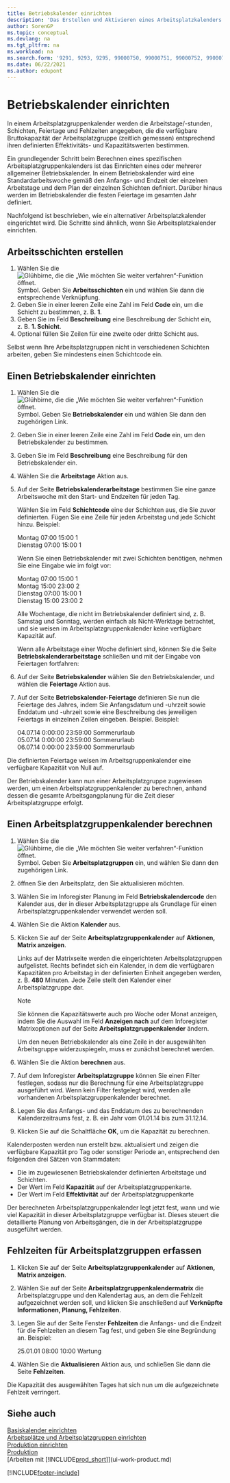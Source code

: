 ```yaml
---
title: Betriebskalender einrichten
description: 'Das Erstellen und Aktivieren eines Arbeitsplatzkalenders umfasst mehrere Aufgaben, einschließlich des Einrichtens von Betriebskalendern und des Erstellens von Arbeitsschichten.'
author: SorenGP
ms.topic: conceptual
ms.devlang: na
ms.tgt_pltfrm: na
ms.workload: na
ms.search.form: '9291, 9293, 9295, 99000750, 99000751, 99000752, 99000753, 99000759, 99000769, 99000770, 99000771, 99000772, 99000920'
ms.date: 06/22/2021
ms.author: edupont
---
```

# <a name="set-up-shop-calendars"></a><a name="set-up-shop-calendars"></a><a name="set-up-shop-calendars"></a>Betriebskalender einrichten

In einem Arbeitsplatzgruppenkalender werden die Arbeitstage/-stunden, Schichten, Feiertage und Fehlzeiten angegeben, die die verfügbare Bruttokapazität der Arbeitsplatzgruppe (zeitlich gemessen) entsprechend ihren definierten Effektivitäts- und Kapazitätswerten bestimmen.

Ein grundlegender Schritt beim Berechnen eines spezifischen Arbeitsplatzgruppenkalenders ist das Einrichten eines oder mehrerer allgemeiner Betriebskalender. In einem Betriebskalender wird eine Standardarbeitswoche gemäß den Anfangs- und Endzeit der einzelnen Arbeitstage und dem Plan der einzelnen Schichten definiert. Darüber hinaus werden im Betriebskalender die festen Feiertage im gesamten Jahr definiert.  

Nachfolgend ist beschrieben, wie ein alternativer Arbeitsplatzkalender eingerichtet wird. Die Schritte sind ähnlich, wenn Sie Arbeitsplatzkalender einrichten.  

## <a name="to-create-work-shifts"></a><a name="to-create-work-shifts"></a><a name="to-create-work-shifts"></a>Arbeitsschichten erstellen
1.  Wählen Sie die ![Glühbirne, die die „Wie möchten Sie weiter verfahren“-Funktion öffnet.](media/ui-search/search_small.png "Sagen Sie mir, was Sie tun möchten") Symbol. Geben Sie **Arbeitsschichten** ein und wählen Sie dann die entsprechende Verknüpfung.  
2.  Geben Sie in einer leeren Zeile eine Zahl im Feld **Code** ein, um die Schicht zu bestimmen, z. B. **1**.  
3.  Geben Sie im Feld **Beschreibung** eine Beschreibung der Schicht ein, z. B. **1. Schicht**.  
4.  Optional füllen Sie Zeilen für eine zweite oder dritte Schicht aus.  

Selbst wenn Ihre Arbeitsplatzgruppen nicht in verschiedenen Schichten arbeiten, geben Sie mindestens einen Schichtcode ein.  

## <a name="to-set-up-a-shop-calendar"></a><a name="to-set-up-a-shop-calendar"></a><a name="to-set-up-a-shop-calendar"></a>Einen Betriebskalender einrichten
1.  Wählen Sie die ![Glühbirne, die die „Wie möchten Sie weiter verfahren“-Funktion öffnet.](media/ui-search/search_small.png "Sagen Sie mir, was Sie tun möchten") Symbol. Geben Sie **Betriebskalender** ein und wählen Sie dann den zugehörigen Link.  
2.  Geben Sie in einer leeren Zeile eine Zahl im Feld **Code** ein, um den Betriebskalender zu bestimmen.  
3.  Geben Sie im Feld **Beschreibung** eine Beschreibung für den Betriebskalender ein.  
4.  Wählen Sie die **Arbeitstage** Aktion aus.
5.  Auf der Seite **Betriebskalenderarbeitstage** bestimmen Sie eine ganze Arbeitswoche mit den Start- und Endzeiten für jeden Tag.  

    Wählen Sie im Feld **Schichtcode** eine der Schichten aus, die Sie zuvor definierten. Fügen Sie eine Zeile für jeden Arbeitstag und jede Schicht hinzu. Beispiel:  

    Montag 07:00 15:00 1   
    Dienstag 07:00 15:00 1  

    Wenn Sie einen Betriebskalender mit zwei Schichten benötigen, nehmen Sie eine Eingabe wie im folgt vor:  

    Montag 07:00 15:00 1   
    Montag 15:00 23:00 2  
    Dienstag 07:00 15:00 1  
    Dienstag 15:00 23:00 2  

    Alle Wochentage, die nicht im Betriebskalender definiert sind, z. B. Samstag und Sonntag, werden einfach als Nicht-Werktage betrachtet, und sie weisen im Arbeitsplatzgruppenkalender keine verfügbare Kapazität auf.  

    Wenn alle Arbeitstage einer Woche definiert sind, können Sie die Seite **Betriebskalenderarbeitstage** schließen und mit der Eingabe von Feiertagen fortfahren:  

6.  Auf der Seite **Betriebskalender** wählen Sie den Betriebskalender, und wählen die **Feiertage** Aktion aus.
7. Auf der Seite **Betriebskalender-Feiertage** definieren Sie nun die Feiertage des Jahres, indem Sie Anfangsdatum und -uhrzeit sowie Enddatum und -uhrzeit sowie eine Beschreibung des jeweiligen Feiertags in einzelnen Zeilen eingeben. Beispiel. Beispiel:  

    04.07.14 0:00:00 23:59:00 Sommerurlaub  
    05.07.14 0:00:00 23:59:00 Sommerurlaub  
    06.07.14 0:00:00 23:59:00 Sommerurlaub  

Die definierten Feiertage weisen im Arbeitsgruppenkalender eine verfügbare Kapazität von Null auf.  

Der Betriebskalender kann nun einer Arbeitsplatzgruppe zugewiesen werden, um einen Arbeitsplatzgruppenkalender zu berechnen, anhand dessen die gesamte Arbeitsgangplanung für die Zeit dieser Arbeitsplatzgruppe erfolgt.  

## <a name="to-calculate-a-work-center-calendar"></a><a name="to-calculate-a-work-center-calendar"></a><a name="to-calculate-a-work-center-calendar"></a>Einen Arbeitsplatzgruppenkalender berechnen

1.  Wählen Sie die ![Glühbirne, die die „Wie möchten Sie weiter verfahren“-Funktion öffnet.](media/ui-search/search_small.png "Sagen Sie mir, was Sie tun möchten") Symbol. Geben Sie **Arbeitsplatzgruppen** ein, und wählen Sie dann den zugehörigen Link.
2. öffnen Sie den Arbeitsplatz, den Sie aktualisieren möchten.  
3. Wählen Sie im Inforegister Planung im Feld **Betriebskalendercode** den Kalender aus, der in dieser Arbeitsplatzgruppe als Grundlage für einen Arbeitsplatzgruppenkalender verwendet werden soll.  
4. Wählen Sie die Aktion **Kalender** aus.  
5. Klicken Sie auf der Seite **Arbeitsplatzgruppenkalender** auf **Aktionen, Matrix anzeigen**.  

    Links auf der Matrixseite werden die eingerichteten Arbeitsplatzgruppen aufgelistet. Rechts befindet sich ein Kalender, in dem die verfügbaren Kapazitäten pro Arbeitstag in der definierten Einheit angegeben werden, z. B. **480** Minuten. Jede Zeile stellt den Kalender einer Arbeitsplatzgruppe dar.  

    > [!NOTE]  
    >  Sie können die Kapazitätswerte auch pro Woche oder Monat anzeigen, indem Sie die Auswahl im Feld **Anzeigen nach** auf dem Inforegister Matrixoptionen auf der Seite **Arbeitsplatzgruppenkalender** ändern.  

    Um den neuen Betriebskalender als eine Zeile in der ausgewählten Arbeitsgruppe widerzuspiegeln, muss er zunächst berechnet werden.  

6.  Wählen Sie die Aktion **berechnen** aus.  
7.  Auf dem Inforegister **Arbeitsplatzgruppe** können Sie einen Filter festlegen, sodass nur die Berechnung für eine Arbeitsplatzgruppe ausgeführt wird. Wenn kein Filter festgelegt wird, werden alle vorhandenen Arbeitsplatzgruppenkalender berechnet.  
8.  Legen Sie das Anfangs- und das Enddatum des zu berechnenden Kalenderzeitraums fest, z. B. ein Jahr vom 01.01.14 bis zum 31.12.14.
9. Klicken Sie auf die Schaltfläche **OK**, um die Kapazität zu berechnen.  

Kalenderposten werden nun erstellt bzw. aktualisiert und zeigen die verfügbare Kapazität pro Tag oder sonstiger Periode an, entsprechend den folgenden drei Sätzen von Stammdaten:  

- Die im zugewiesenen Betriebskalender definierten Arbeitstage und Schichten.  
- Der Wert im Feld **Kapazität** auf der Arbeitsplatzgruppenkarte.  
- Der Wert im Feld **Effektivität** auf der Arbeitsplatzgruppenkarte  

Der berechneten Arbeitsplatzgruppenkalender legt jetzt fest, wann und wie viel Kapazität in dieser Arbeitsplatzgruppe verfügbar ist. Dieses steuert die detaillierte Planung von Arbeitsgängen, die in der Arbeitsplatzgruppe ausgeführt werden.  

## <a name="to-record-work-center-absence"></a><a name="to-record-work-center-absence"></a><a name="to-record-work-center-absence"></a>Fehlzeiten für Arbeitsplatzgruppen erfassen
1.  Klicken Sie auf der Seite **Arbeitsplatzgruppenkalender** auf **Aktionen, Matrix anzeigen**.
2. Wählen Sie auf der Seite **Arbeitsplatzgruppenkalendermatrix** die Arbeitsplatzgruppe und den Kalendertag aus, an dem die Fehlzeit aufgezeichnet werden soll, und klicken Sie anschließend auf **Verknüpfte Informationen, Planung, Fehlzeiten**.  
3.  Legen Sie auf der Seite Fenster **Fehlzeiten** die Anfangs- und die Endzeit für die Fehlzeiten an diesem Tag fest, und geben Sie eine Begründung an. Beispiel:  

    25.01.01 08:00 10:00 Wartung  

4.  Wählen Sie die **Aktualisieren** Aktion aus, und schließen Sie dann die Seite **Fehlzeiten**.  

Die Kapazität des ausgewählten Tages hat sich nun um die aufgezeichnete Fehlzeit verringert.  

## <a name="see-also"></a><a name="see-also"></a><a name="see-also"></a>Siehe auch
[Basiskalender einrichten](across-how-to-assign-base-calendars.md)  
[Arbeitsplätze und Arbeitsplatzgruppen einrichten](production-how-to-set-up-work-and-machine-centers.md)  
[Produktion einrichten](production-configure-production-processes.md)  
[Produktion](production-manage-manufacturing.md)  
[Arbeiten mit [!INCLUDE[prod_short](includes/prod_short.md)]](ui-work-product.md)  


[!INCLUDE[footer-include](includes/footer-banner.md)]
